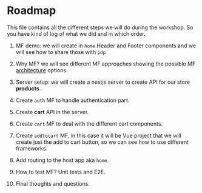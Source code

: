 # Roadmap

This file contains all the different steps we will do during the workshop. So you have kind of log of what we did and in which order.


1. MF demo: we will create in `home` Header and Footer components and we will see how to share those with `pdp`

2. Why MF? we will see different MF approaches showing the possible MF [architecture](./architecture.dio) options.

3. Server setup: we will create a nestjs server to create API for our store **products**.

4. Create `auth` MF to handle authentication part.

5. Create **cart** API in the server.

6. Create `cart` MF to deal with the different cart components.

7. Create `addtocart` MF, in this case it will be Vue project that we will create just the add to cart button, so we can see how to use different frameworks.

8. Add routing to the host app aka `home`.

9. How to test MF? Unit tests and E2E.

10. Final thoughts and questions.
